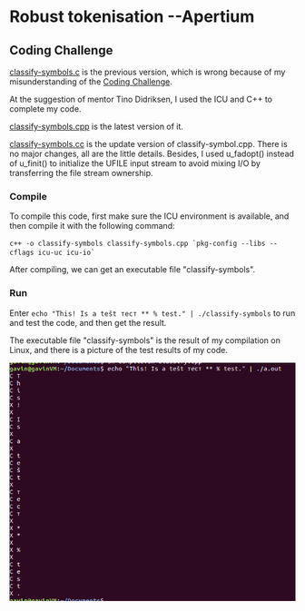 # Robust tokenisation --Apertium

## Coding Challenge

[classify-symbols.c](https://github.com/GavinWz/Apertium/blob/master/classify-symbols.c) is the previous version, which is wrong because of my misunderstanding of the [Coding Challenge](http://wiki.apertium.org/wiki/Ideas_for_Google_Summer_of_Code/Robust_tokenisation).    

At the suggestion of mentor Tino Didriksen, I used the ICU and C++ to complete my code.

[classify-symbols.cpp](https://github.com/GavinWz/Apertium/blob/master/classify-symbols.cpp) is the latest version of it. 

[classify-symbols.cc](https://github.com/GavinWz/Apertium/blob/master/classify-symbols.cc) is the update version of classify-symbol.cpp. There is no major changes, all are the little details. Besides, I used u_fadopt() instead of u_finit() to initialize the UFILE input stream to avoid mixing I/O by transferring the file stream ownership.

### Compile
To compile this code, first make sure the ICU environment is available, and then compile it with the following command:
```
c++ -o classify-symbols classify-symbols.cpp `pkg-config --libs --cflags icu-uc icu-io`
```
After compiling, we can get an executable file "classify-symbols".
### Run
Enter ``echo "This! Is a tešt тест ** % test." | ./classify-symbols`` to run and test the code, and then get the result.

The executable file "classify-symbols" is the result of my compilation on Linux, and there is a picture of the test results of my code.

![result](https://github.com/GavinWz/Apertium/blob/master/result.png)
